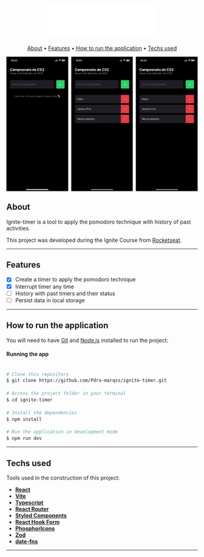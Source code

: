 <h1 align="center">
    <img title="#imhere" src="./.github/logo.svg" alt=""/>
</h1>

<p align="center">
  <a href="#about">About</a> •
  <a href="#features">Features</a> •
  <a href="#how-it-works">How to run the application</a> • 
  <a href="#tech-stack">Techs used</a>
</p>

<div style="display: grid; grid-template-columns: 1fr 1fr 1fr; grid-gap: 8px">
   <img style="width: 280px;" title="#imhere" src="./.github/empty-list.jpg" alt="" />
   <img style="width: 280px;" title="#imhere" src="./.github/itens-in-list.jpg" alt="" />
   <img style="width: 280px;" title="#imhere" src="./.github/itens-in-list.jpg" alt="" />
</div>

<!-- <div align="center"> 

	<img title="#imhere" src="./.github/empty-list.jpg" alt="" />
</div>

<div align="center"> 
	<img title="#imhere" src="./.github/itens-in-list.jpg" alt="" />
</div>

<br>

<div align="center"> 
	<img title="#imhere" src="./.github/itens-in-list.jpg" alt="" />
</div> -->

## About

Ignite-timer is a tool to apply the pomodoro technique with history of past activities.

This project was developed during the Ignite Course from [Rocketseat](https://www.rocketseat.com.br/ignite).

---

## Features

- [x] Create a timer to apply the pomodoro technique
- [x] Interrupt timer any time
- [ ] History with past timers and their status
- [ ] Persist data in local storage

---

## How to run the application

You will need to have [Git](https://git-scm.com) and [Node.js](https://nodejs.org/en/) installed to run the project:

#### Running the app

```bash

# Clone this repository
$ git clone https://github.com/Pdro-marqss/ignite-timer.git

# Access the project folder in your terminal
$ cd ignite-timer

# Install the dependencies
$ npm install

# Run the application in development mode
$ npm run dev

```

---

## Techs used

Tools used in the construction of this project:

- **[React](https://reactjs.org/)**
- **[Vite](https://vitejs.dev/)**
- **[Typescript](https://www.typescriptlang.org/)**
- **[React Router](https://v5.reactrouter.com/web/guides/quick-start)**
- **[Styled Components](https://styled-components.com/)**
- **[React Hook Form](https://react-hook-form.com/)**
- **[PhosphorIcons](https://phosphoricons.com/)**
- **[Zod](https://zod.dev/)**
- **[date-fns](https://date-fns.org/)**
<!-- - **[Immer](https://immerjs.github.io/immer/)** -->

---
